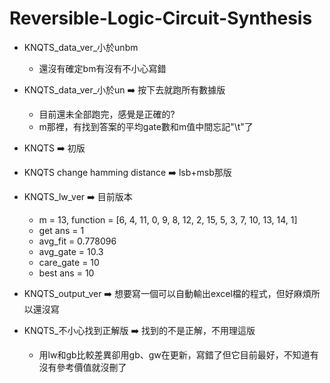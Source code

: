 # Reversible-Logic-Circuit-Synthesis

* KNQTS_data_ver_小於unbm
  * 還沒有確定bm有沒有不小心寫錯

* KNQTS_data_ver_小於un ➡️ 按下去就跑所有數據版
  * 目前還未全部跑完，感覺是正確的?
  * m那裡，有找到答案的平均gate數和m值中間忘記"\t"了

* KNQTS ➡️ 初版

* KNQTS change hamming distance ➡️ lsb+msb那版

* KNQTS_lw_ver ➡️ 目前版本
    * m = 13, function = [6, 4, 11, 0, 9, 8, 12, 2, 15, 5, 3, 7, 10, 13, 14, 1]
    * get ans = 1
    * avg_fit = 0.778096
    * avg_gate = 10.3
    * care_gate = 10
    * best ans = 10
* KNQTS_output_ver ➡️ 想要寫一個可以自動輸出excel檔的程式，但好麻煩所以還沒寫

* KNQTS_不小心找到正解版 ➡️ 找到的不是正解，不用理這版
  * 用lw和gb比較差異卻用gb、gw在更新，寫錯了但它目前最好，不知道有沒有參考價值就沒刪了
